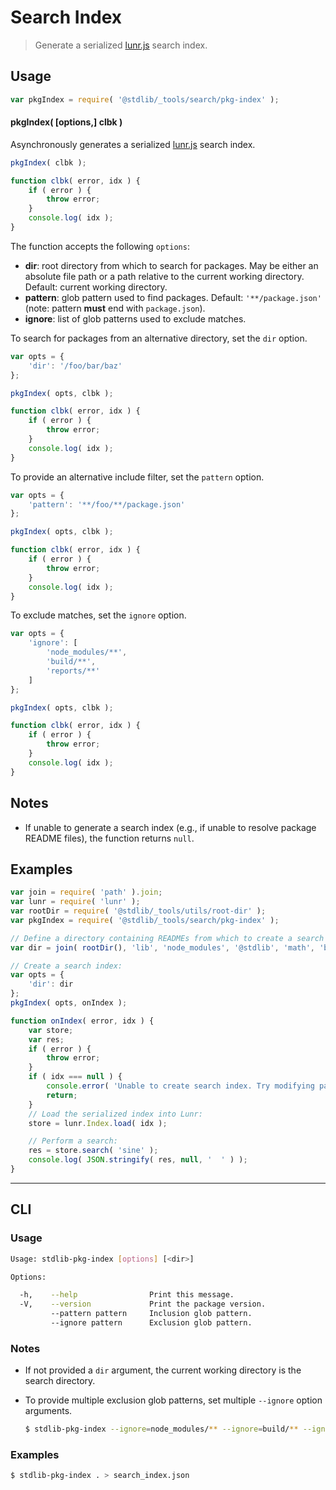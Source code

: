 <!--

@license Apache-2.0

Copyright (c) 2018 The Stdlib Authors.

Licensed under the Apache License, Version 2.0 (the "License");
you may not use this file except in compliance with the License.
You may obtain a copy of the License at

   http://www.apache.org/licenses/LICENSE-2.0

Unless required by applicable law or agreed to in writing, software
distributed under the License is distributed on an "AS IS" BASIS,
WITHOUT WARRANTIES OR CONDITIONS OF ANY KIND, either express or implied.
See the License for the specific language governing permissions and
limitations under the License.

-->

# Search Index

> Generate a serialized [lunr.js][lunr-js] search index.

<section class="usage">

## Usage

```javascript
var pkgIndex = require( '@stdlib/_tools/search/pkg-index' );
```

#### pkgIndex( \[options,] clbk )

Asynchronously generates a serialized [lunr.js][lunr-js] search index.

```javascript
pkgIndex( clbk );

function clbk( error, idx ) {
    if ( error ) {
        throw error;
    }
    console.log( idx );
}
```

The function accepts the following `options`:

-   **dir**: root directory from which to search for packages. May be either an absolute file path or a path relative to the current working directory. Default: current working directory.
-   **pattern**: glob pattern used to find packages. Default: `'**/package.json'` (note: pattern **must** end with `package.json`).
-   **ignore**: list of glob patterns used to exclude matches.

To search for packages from an alternative directory, set the `dir` option.

<!-- run-disable -->

```javascript
var opts = {
    'dir': '/foo/bar/baz'
};

pkgIndex( opts, clbk );

function clbk( error, idx ) {
    if ( error ) {
        throw error;
    }
    console.log( idx );
}
```

To provide an alternative include filter, set the `pattern` option.

<!-- run-disable -->

```javascript
var opts = {
    'pattern': '**/foo/**/package.json'
};

pkgIndex( opts, clbk );

function clbk( error, idx ) {
    if ( error ) {
        throw error;
    }
    console.log( idx );
}
```

To exclude matches, set the `ignore` option.

<!-- run-disable -->

```javascript
var opts = {
    'ignore': [
        'node_modules/**',
        'build/**',
        'reports/**'
    ]
};

pkgIndex( opts, clbk );

function clbk( error, idx ) {
    if ( error ) {
        throw error;
    }
    console.log( idx );
}
```

</section>

<!-- /.usage -->

<section class="notes">

## Notes

-   If unable to generate a search index (e.g., if unable to resolve package README files), the function returns `null`.

</section>

<!-- /.notes -->

<section class="examples">

## Examples

<!-- run-disable -->

<!-- eslint no-undef: "error" -->

<!-- eslint-disable stdlib/no-internal-require -->

```javascript
var join = require( 'path' ).join;
var lunr = require( 'lunr' );
var rootDir = require( '@stdlib/_tools/utils/root-dir' );
var pkgIndex = require( '@stdlib/_tools/search/pkg-index' );

// Define a directory containing READMEs from which to create a search index:
var dir = join( rootDir(), 'lib', 'node_modules', '@stdlib', 'math', 'base', 'special' );

// Create a search index:
var opts = {
    'dir': dir
};
pkgIndex( opts, onIndex );

function onIndex( error, idx ) {
    var store;
    var res;
    if ( error ) {
        throw error;
    }
    if ( idx === null ) {
        console.error( 'Unable to create search index. Try modifying package search criteria and trying again.' );
        return;
    }
    // Load the serialized index into Lunr:
    store = lunr.Index.load( idx );

    // Perform a search:
    res = store.search( 'sine' );
    console.log( JSON.stringify( res, null, '  ' ) );
}
```

</section>

<!-- /.examples -->

* * *

<section class="cli">

## CLI

<section class="usage">

### Usage

```bash
Usage: stdlib-pkg-index [options] [<dir>]

Options:

  -h,    --help                Print this message.
  -V,    --version             Print the package version.
         --pattern pattern     Inclusion glob pattern.
         --ignore pattern      Exclusion glob pattern.
```

</section>

<!-- /.usage -->

<section class="notes">

### Notes

-   If not provided a `dir` argument, the current working directory is the search directory.

-   To provide multiple exclusion glob patterns, set multiple `--ignore` option arguments.

    ```bash
    $ stdlib-pkg-index --ignore=node_modules/** --ignore=build/** --ignore=reports/**
    ```

</section>

<!-- /.notes -->

<section class="examples">

### Examples

```bash
$ stdlib-pkg-index . > search_index.json
```

</section>

<!-- /.examples -->

</section>

<!-- /.cli -->

<!-- Section for related `stdlib` packages. Do not manually edit this section, as it is automatically populated. -->

<section class="related">

</section>

<!-- /.related -->

<!-- Section for all links. Make sure to keep an empty line after the `section` element and another before the `/section` close. -->

<section class="links">

[lunr-js]: https://lunrjs.com

</section>

<!-- /.links -->
